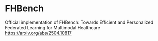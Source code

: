 # FHBench

Official implementation of FHBench: Towards Efficient and Personalized Federated Learning for
Multimodal Healthcare https://arxiv.org/abs/2504.10817
